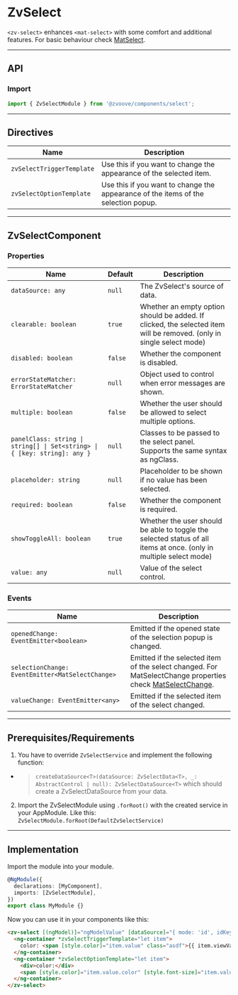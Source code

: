 # ZvSelect <a name="ZvSelect"></a>

`<zv-select>` enhances `<mat-select>` with some comfort and additional features. For basic behaviour check [MatSelect](https://material.angular.io/components/select/overview).

---

## API <a name="ZvSelectApi"></a>

### Import <a name="ZvSelectImport"></a>

```ts | js
import { ZvSelectModule } from '@zvoove/components/select';
```

---

## Directives <a name="ZvSelectDirectives"></a>

| Name                      | Description                                                                        |
| ------------------------- | ---------------------------------------------------------------------------------- |
| `zvSelectTriggerTemplate` | Use this if you want to change the appearance of the selected item.                |
| `zvSelectOptionTemplate`  | Use this if you want to change the appearance of the items of the selection popup. |

---

## ZvSelectComponent <a name="ZvSelectComponent"></a>

### Properties <a name="ZvSelectComponentProperties"></a>

| Name                                                                      | Default | Description                                                                                                          |
| ------------------------------------------------------------------------- | ------- | -------------------------------------------------------------------------------------------------------------------- |
| `dataSource: any`                                                         | `null`  | The ZvSelect's source of data.                                                                                       |
| `clearable: boolean`                                                      | `true`  | Whether an empty option should be added. If clicked, the selected item will be removed. (only in single select mode) |
| `disabled: boolean`                                                       | `false` | Whether the component is disabled.                                                                                   |
| `errorStateMatcher: ErrorStateMatcher`                                    | `null`  | Object used to control when error messages are shown.                                                                |
| `multiple: boolean`                                                       | `false` | Whether the user should be allowed to select multiple options.                                                       |
| `panelClass: string \| string[] \| Set<string> \| { [key: string]: any }` | `null`  | Classes to be passed to the select panel. Supports the same syntax as ngClass.                                       |
| `placeholder: string`                                                     | `null`  | Placeholder to be shown if no value has been selected.                                                               |
| `required: boolean`                                                       | `false` | Whether the component is required.                                                                                   |
| `showToggleAll: boolean`                                                  | `true`  | Whether the user should be able to toggle the selected status of all items at once. (only in multiple select mode)   |
| `value: any`                                                              | `null`  | Value of the select control.                                                                                         |

### Events <a name="ZvSelectComponentEvents"></a>

| Name                                             | Description                                                                                                                                                                    |
| ------------------------------------------------ | ------------------------------------------------------------------------------------------------------------------------------------------------------------------------------ |
| `openedChange: EventEmitter<boolean>`            | Emitted if the opened state of the selection popup is changed.                                                                                                                 |
| `selectionChange: EventEmitter<MatSelectChange>` | Emitted if the selected item of the select changed. For MatSelectChange properties check [MatSelectChange](https://material.angular.io/components/select/api#MatSelectChange). |
| `valueChange: EventEmitter<any>`                 | Emitted if the selected item of the select changed.                                                                                                                            |

---

## Prerequisites/Requirements <a name="ZvSelectRequirements"></a>

1. You have to override `ZvSelectService` and implement the following function:

- > `createDataSource<T>(dataSource: ZvSelectData<T>, _: AbstractControl | null): ZvSelectDataSource<T>` which should create a ZvSelectDataSource from your data.

2. Import the ZvSelectModule using `.forRoot()` with the created service in your AppModule. Like this:
   `ZvSelectModule.forRoot(DefaultZvSelectService)`

---

## Implementation <a name="ZvSelectImplementation"></a>

Import the module into your module.

```ts | js
@NgModule({
  declarations: [MyComponent],
  imports: [ZvSelectModule],
})
export class MyModule {}
```

Now you can use it in your components like this:

```html
<zv-select [(ngModel)]="ngModelValue" [dataSource]="{ mode: 'id', idKey: 'Id', labelKey: 'Name', items: items$ }">
  <ng-container *zvSelectTriggerTemplate="let item">
    color: <span [style.color]="item.value" class="asdf">{{ item.viewValue }}</span>
  </ng-container>
  <ng-container *zvSelectOptionTemplate="let item">
    <div>color:</div>
    <span [style.color]="item.value.color" [style.font-size]="item.value.size" class="asdf">{{ item.label }}</span>
  </ng-container>
</zv-select>
```
